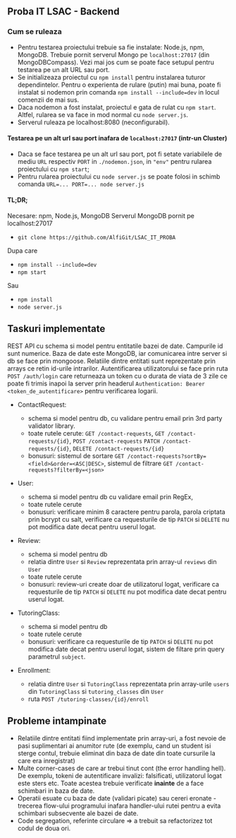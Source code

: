## Proba IT LSAC - Backend

### Cum se ruleaza
- Pentru testarea proiectului trebuie sa fie instalate: Node.js, npm, MongoDB. Trebuie pornit serverul Mongo pe `localhost:27017` (din MongoDBCompass). Vezi mai jos cum se poate face setupul pentru testarea pe un alt URL sau port.
- Se initializeaza proiectul cu `npm install` pentru instalarea tuturor dependintelor. Pentru o experienta de rulare (putin) mai buna, poate fi instalat si nodemon prin comanda `npm install --include=dev` in locul comenzii de mai sus.
- Daca nodemon a fost instalat, proiectul e gata de rulat cu `npm start`. Altfel, rularea se va face in mod normal cu `node server.js`.
- Serverul ruleaza pe localhost:8080 (neconfigurabil).

#### Testarea pe un alt url sau port inafara de `localhost:27017` (intr-un Cluster)
- Daca se face testarea pe un alt url sau port, pot fi setate variabilele de mediu `URL` respectiv `PORT` in `./nodemon.json`, in `"env"` pentru rularea proiectului cu `npm start`;
- Pentru rularea proiectului cu `node server.js` se poate folosi in schimb comanda `URL=... PORT=... node server.js`

#### TL;DR;
Necesare: npm, Node.js, MongoDB
Serverul MongoDB pornit pe localhost:27017
- `git clone https://github.com/AlfiGit/LSAC_IT_PROBA`

Dupa care
- `npm install --include=dev`
- `npm start`

Sau
- `npm install`
- `node server.js`

## Taskuri implementate
REST API cu schema si model pentru entitatile bazei de date. Campurile id sunt numerice. Baza de date este MongoDB, iar comunicarea intre server si db se face prin mongoose. Relatiile dintre entitati sunt reprezentate prin arrays ce retin id-urile intrarilor. Autentificarea utilizatorului se face prin ruta `POST /auth/login` care returneaza un token cu o durata de viata de 3 zile ce poate fi trimis inapoi la server prin headerul `Authentication: Bearer <token_de_autentificare>` pentru verificarea logarii.

- ContactRequest:
	- schema si model pentru db, cu validare pentru email prin 3rd party validator library.
	- toate rutele cerute:
	`GET /contact-requests`, `GET /contact-requests/{id}`, `POST /contact-requests` `PATCH /contact-requests/{id}`, `DELETE /contact-requests/{id}`
	- bonusuri: sistemul de sortare `GET /contact-requests?sortBy=<field>&order=<ASC|DESC>`, sistemul de filtrare `GET /contact-requests?filterBy=<json>`
- User:
	- schema si model pentru db cu validare email prin RegEx, 
	- toate rutele cerute
	- bonusuri: verificare minim 8 caractere pentru parola, parola criptata prin bcrypt cu salt, verificare ca requesturile de tip `PATCH` si `DELETE` nu pot modifica date decat pentru userul logat.
	
- Review:
	- schema si model pentru db
	- relatia dintre `User` si `Review` reprezentata prin array-ul `reviews` din `User`
	- toate rutele cerute
	- bonusuri: review-uri create doar de utilizatorul logat, verificare ca requesturile de tip `PATCH` si `DELETE` nu pot modifica date decat pentru userul logat.
- TutoringClass:
	- schema si model pentru db
	- toate rutele cerute
	- bonusuri: verificare ca requesturile de tip `PATCH` si `DELETE` nu pot modifica date decat pentru userul logat, sistem de filtare prin query parametrul `subject`.
- Enrollment:
	- relatia dintre `User` si `TutoringClass` reprezentata prin array-urile `users` din `TutoringClass` si `tutoring_classes` din `User`
	- ruta `POST /tutoring-classes/{id}/enroll`

## Probleme intampinate
- Relatiile dintre entitati fiind implementate prin array-uri, a fost nevoie de pasi suplimentari ai anumitor rute (de exemplu, cand un student isi sterge contul, trebuie eliminat din baza de date din toate cursurile la care era inregistrat)
- Multe corner-cases de care ar trebui tinut cont (the error handling hell). De exemplu, tokeni de autentificare invalizi: falsificati, utilizatorul logat este sters etc. Toate acestea trebuie verificate **inainte** de a face schimbari in baza de date.
- Operatii esuate cu baza de date (validari picate) sau cereri eronate - trecerea flow-ului programului inafara handler-ului rutei pentru a evita schimbari subsecvente ale bazei de date.
- Code segregation, referinte circulare ⇒ a trebuit sa refactorizez tot codul de doua ori.